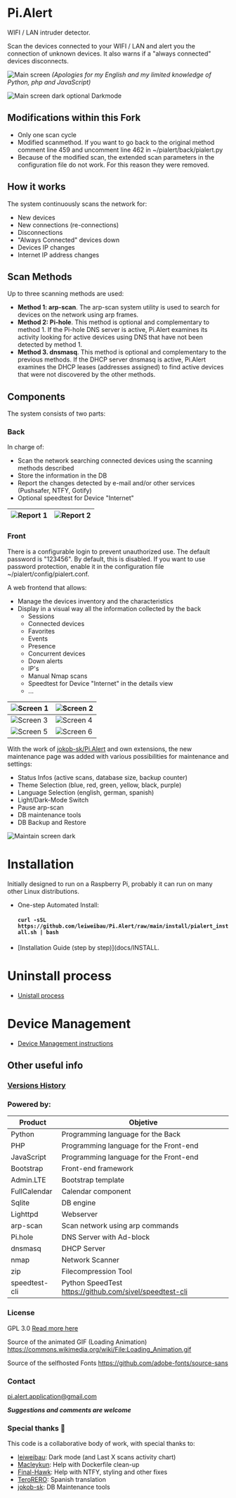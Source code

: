 # Pi.Alert
<!--- --------------------------------------------------------------------- --->

WIFI / LAN intruder detector.

Scan the devices connected to your WIFI / LAN and alert you the connection of
unknown devices. It also warns if a "always connected" devices disconnects.

![Main screen][main]
*(Apologies for my English and my limited knowledge of Python, php and
JavaScript)*

![Main screen dark][main_dark]
optional Darkmode

## Modifications within this Fork
  - Only one scan cycle
  - Modified scanmethod. If you want to go back to the original method comment line 459 and uncomment line 462 in ~/pialert/back/pialert.py
  - Because of the modified scan, the extended scan parameters in the configuration file do not work. For this reason they were removed. 

## How it works
The system continuously scans the network for:
  - New devices
  - New connections (re-connections)
  - Disconnections
  - "Always Connected" devices down
  - Devices IP changes
  - Internet IP address changes

## Scan Methods
Up to three scanning methods are used:
  - **Method 1: arp-scan**. The arp-scan system utility is used to search
        for devices on the network using arp frames.
  - **Method 2: Pi-hole**. This method is optional and complementary to
        method 1. If the Pi-hole DNS server is active, Pi.Alert examines its
        activity looking for active devices using DNS that have not been
        detected by method 1.
  - **Method 3. dnsmasq**. This method is optional and complementary to the
        previous methods. If the DHCP server dnsmasq is active, Pi.Alert
        examines the DHCP leases (addresses assigned) to find active devices
        that were not discovered by the other methods.

## Components
The system consists of two parts:

### Back
In charge of:
  - Scan the network searching connected devices using the scanning methods
    described
  - Store the information in the DB
  - Report the changes detected by e-mail and/or other services (Pushsafer, NTFY, Gotify)
  - Optional speedtest for Device "Internet"

  | ![Report 1][report1] | ![Report 2][report2] |
  | -------------------- | -------------------- |

### Front
There is a configurable login to prevent unauthorized use. The default password is "123456". By default, this is disabled. If you want to use password protection, enable it in the configuration file ~/pialert/config/pialert.conf.

A web frontend that allows:
  - Manage the devices inventory and the characteristics
  - Display in a visual way all the information collected by the back
    - Sessions
    - Connected devices
    - Favorites
    - Events
    - Presence
    - Concurrent devices
    - Down alerts
    - IP's
    - Manual Nmap scans
    - Speedtest for Device "Internet" in the details view
    - ...

  | ![Screen 1][screen1] | ![Screen 2][screen2] |
  | -------------------- | -------------------- |
  | ![Screen 3][screen3] | ![Screen 4][screen4] |
  | ![Screen 5][screen5] | ![Screen 6][screen6] |

With the work of [jokob-sk/Pi.Alert](https://github.com/jokob-sk/Pi.Alert) and own extensions, the new maintenance page was added with various possibilities for maintenance and settings:
  - Status Infos (active scans, database size, backup counter)
  - Theme Selection (blue, red, green, yellow, black, purple)
  - Language Selection (english, german, spanish)
  - Light/Dark-Mode Switch
  - Pause arp-scan
  - DB maintenance tools
  - DB Backup and Restore

![Maintain screen dark][maintain_dark]

# Installation
<!--- --------------------------------------------------------------------- --->
Initially designed to run on a Raspberry Pi, probably it can run on many other
Linux distributions.

- One-step Automated Install:
  #### `curl -sSL https://github.com/leiweibau/Pi.Alert/raw/main/install/pialert_install.sh | bash`

- [Installation Guide (step by step)](docs/INSTALL.


# Uninstall process
<!--- --------------------------------------------------------------------- --->
  - [Unistall process](docs/UNINSTALL.md)


# Device Management
<!--- --------------------------------------------------------------------- --->
  - [Device Management instructions](docs/DEVICE_MANAGEMENT.md)


## Other useful info
<!--- --------------------------------------------------------------------- --->

### [Versions History](docs/VERSIONS_HISTORY.md)

### Powered by:
  | Product       | Objetive                                                |
  | ------------- | ------------------------------------------------------- |
  | Python        | Programming language for the Back                       |
  | PHP           | Programming language for the Front-end                  |
  | JavaScript    | Programming language for the Front-end                  |
  | Bootstrap     | Front-end framework                                     |
  | Admin.LTE     | Bootstrap template                                      |
  | FullCalendar  | Calendar component                                      |
  | Sqlite        | DB engine                                               |
  | Lighttpd      | Webserver                                               |
  | arp-scan      | Scan network using arp commands                         |
  | Pi.hole       | DNS Server with Ad-block                                |
  | dnsmasq       | DHCP Server                                             |
  | nmap          | Network Scanner                                         |
  | zip           | Filecompression Tool                                    |
  | speedtest-cli | Python SpeedTest https://github.com/sivel/speedtest-cli |

### License
  GPL 3.0
  [Read more here](LICENSE.txt)

  Source of the animated GIF (Loading Animation)
  https://commons.wikimedia.org/wiki/File:Loading_Animation.gif
  
  Source of the selfhosted Fonts
  https://github.com/adobe-fonts/source-sans

### Contact
  pi.alert.application@gmail.com
  
  ***Suggestions and comments are welcome***

### Special thanks 🥇

  This code is a collaborative body of work, with special thanks to: 

   - [leiweibau](https://github.com/leiweibau/Pi.Alert): Dark mode (and Last X scans activity chart)
   - [Macleykun](https://github.com/Macleykun): Help with Dockerfile clean-up
   - [Final-Hawk](https://github.com/Final-Hawk): Help with NTFY, styling and other fixes
   - [TeroRERO](https://github.com/terorero): Spanish translation
   - [jokob-sk](https://github.com/jokob-sk/Pi.Alert): DB Maintenance tools

<!--- --------------------------------------------------------------------- --->
[main]:    ./docs/img/1_devices.jpg           "Main screen"
[screen1]: ./docs/img/2_1_device_details.jpg  "Screen 1"
[screen2]: ./docs/img/2_2_device_sessions.jpg "Screen 2"
[screen3]: ./docs/img/2_3_device_presence.jpg "Screen 3"
[screen4]: ./docs/img/3_presence.jpg          "Screen 4"
[screen5]: ./docs/img/2_4_device_nmap.jpg     "Screen 5"
[screen6]: ./docs/img/2_5_device_nmap_ready.jpg "Screen 6"
[report1]: ./docs/img/4_report_1.jpg          "Report sample 1"
[report2]: ./docs/img/4_report_2.jpg          "Report sample 2"
[main_dark]: /docs/img/1_devices_dark.jpg     "Main screen dark"
[maintain_dark]: /docs/img/5_maintain.jpg     "Maintain screen dark"

